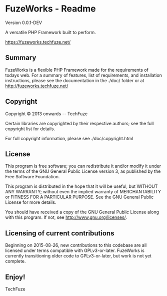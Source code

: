FuzeWorks - Readme
===================

Version 0.0.1-DEV

A versatile PHP Framework built to perform.

https://fuzeworks.techfuze.net/

Summary
-------

FuzeWorks is a flexible PHP Framework made for the requirements of todays web.
For a summary of features, list of requirements, and installation instructions,
please see the documentation in the ./doc/ folder or at http://fuzeworks.techfuze.net/

Copyright
---------

Copyright © 2013 onwards -- TechFuze

Certain libraries are copyrighted by their respective authors;
see the full copyright list for details.

For full copyright information, please see ./doc/copyright.html

License
-------

This program is free software; you can redistribute it and/or modify it under
the terms of the GNU General Public License version 3, as published by the
Free Software Foundation.

This program is distributed in the hope that it will be useful, but WITHOUT
ANY WARRANTY; without even the implied warranty of MERCHANTABILITY or FITNESS
FOR A PARTICULAR PURPOSE.  See the GNU General Public License for more
details.

You should have received a copy of the GNU General Public License
along with this program.  If not, see <http://www.gnu.org/licenses/>.

Licensing of current contributions
----------------------------------

Beginning on 2015-08-26, new contributions to this codebase are all licensed
under terms compatible with GPLv3-or-later.  FuzeWorks is currently
transitioning older code to GPLv3-or-later, but work is not yet complete.

Enjoy!
------

TechFuze